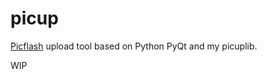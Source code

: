 picup
=====

[Picflash](https://picflash.org) upload tool based on Python PyQt and my picuplib.

WIP
